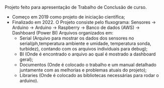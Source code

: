 Projeto feito para apresentação de Trabalho de Conclusão de curso.
- Começo em 2019 como projeto de iniciação científica;
- Finalizado em 2022.
O Projeto consiste pelo fluxograma:
	Sensores -> Arduino -> Arduino -> Raspberry -> Banco de dados (AWS) -> Dashboard (Power BI)
Arquivos organizados em:	
	- Serial (Arquivo para mostrar os dados dos sensores no serial(ph,temperatura ambiente e umidade, temperatura sonda, turbidez), contando com os arquivos individuais para debug);
	- BI (Onde é encontrado o arquivo ao qual é mostrado a dashboard geral);
	- Documentos (Onde é colocado o trabalho e um manual detalhado juntamente com as melhorias e problemas atuais do projeto);
	- Libraries (Onde é colocado as bibliotecas necessárias para rodar o arduino).

	
